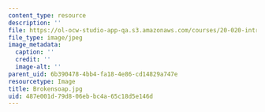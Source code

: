 ```yaml
---
content_type: resource
description: ''
file: https://ol-ocw-studio-app-qa.s3.amazonaws.com/courses/20-020-introduction-to-biological-engineering-design-spring-2009/487e001d79d806ebbc4a65c18d5e146d_Brokensoap.jpg
file_type: image/jpeg
image_metadata:
  caption: ''
  credit: ''
  image-alt: ''
parent_uid: 6b390478-4bb4-fa18-4e86-cd14829a747e
resourcetype: Image
title: Brokensoap.jpg
uid: 487e001d-79d8-06eb-bc4a-65c18d5e146d
---
```

